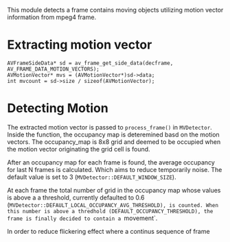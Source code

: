 This module detects a frame contains moving objects utilizing motion vector 
information from mpeg4 frame.

# Extracting motion vector

```
AVFrameSideData* sd = av_frame_get_side_data(decframe, AV_FRAME_DATA_MOTION_VECTORS);
AVMotionVector* mvs = (AVMotionVector*)sd->data;
int mvcount = sd->size / sizeof(AVMotionVector);
```

# Detecting Motion
The extracted motion vector is passed to `process_frame()` in `MVDetector`.
Inside the function, the occupancy map is deteremined basd on the motion vectors.
The occupancy_map is 8x8 grid and deemed to be occupied when the motion vector 
originating the grid cell is found. 

After an occupancy map for each frame is found, the average occupancy for last N 
frames is calculated. Which aims to reduce temporarily noise. The default value 
is set to 3 (`MVDetector::DEFAULT_WINDOW_SIZE`). 

At each frame the total number of grid in the occupancy map whose values is above a
a threshold, currently defaulted to 0.6 (`MVDetector::DEFAULT_LOCAL_OCCUPANCY_AVG_THRESHOLD),
is counted. When this number is above a thredhold (DEFAULT_OCCUPANCY_THRESHOLD),
the frame is finally decided to contain a `movement`.

In order to reduce flickering effect where a continus sequence of frame 









